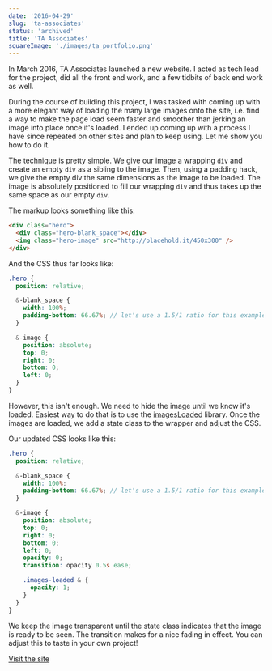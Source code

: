 ```yaml
---
date: '2016-04-29'
slug: 'ta-associates'
status: 'archived'
title: 'TA Associates'
squareImage: './images/ta_portfolio.png'
---
```


In March 2016, TA Associates launched a new website. I acted as tech lead for the project, did all the front end work, and a few tidbits of back end work as well.

During the course of building this project, I was tasked with coming up with a more elegant way of loading the many large images onto the site, i.e. find a way to make the page load seem faster and smoother than jerking an image into place once it's loaded. I ended up coming up with a process I have since repeated on other sites and plan to keep using. Let me show you how to do it.

The technique is pretty simple. We give our image a wrapping `div` and create an empty `div` as a sibling to the image. Then, using a padding hack, we give the empty div the same dimensions as the image to be loaded. The image is absolutely positioned to fill our wrapping `div` and thus takes up the same space as our empty `div`.

The markup looks something like this:

```html
<div class="hero">
  <div class="hero-blank_space"></div>
  <img class="hero-image" src="http://placehold.it/450x300" />
</div>
```

And the CSS thus far looks like:

```scss
.hero {
  position: relative;

  &-blank_space {
    width: 100%;
    padding-bottom: 66.67%; // let's use a 1.5/1 ratio for this example
  }

  &-image {
    position: absolute;
    top: 0;
    right: 0;
    bottom: 0;
    left: 0;
  }
}
```

However, this isn't enough. We need to hide the image until we know it's loaded. Easiest way to do that is to use the [imagesLoaded](http://imagesloaded.desandro.com/) library. Once the images are loaded, we add a state class to the wrapper and adjust the CSS.

Our updated CSS looks like this:

```scss
.hero {
  position: relative;

  &-blank_space {
    width: 100%;
    padding-bottom: 66.67%; // let's use a 1.5/1 ratio for this example
  }

  &-image {
    position: absolute;
    top: 0;
    right: 0;
    bottom: 0;
    left: 0;
    opacity: 0;
    transition: opacity 0.5s ease;

    .images-loaded & {
      opacity: 1;
    }
  }
}
```

We keep the image transparent until the state class indicates that the image is ready to be seen. The transition makes for a nice fading in effect. You can adjust this to taste in your own project!

[Visit the site](http://www.ta.com)
